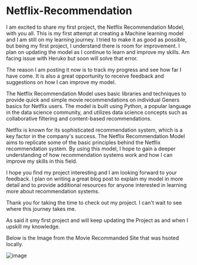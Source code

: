 # Netflix-Recommendation

I am excited to share my first project, the Netflix Recommendation Model, with you all. This is my first attempt at creating a Machine learning model and I am still on my learning journey. I tried to make it as good as possible, but being my first project, I understand there is room for improvement. I plan on updating the model as I continue to learn and improve my skills. Am facing issue with Heruko but soon will solve that error.

The reason I am posting it now is to track my progress and see how far I have come. It is also a great opportunity to receive feedback and suggestions on how I can improve my model.

The Netflix Recommendation Model uses basic libraries and techniques to provide quick and simple movie recommendations on individual Geners basics for Netflix users. The model is built using Python, a popular language in the data science community, and utilizes data science concepts such as collaborative filtering and content-based recommendations.

Netflix is known for its sophisticated recommendation system, which is a key factor in the company's success. The Netflix Recommendation Model aims to replicate some of the basic principles behind the Netflix recommendation system. By using this model, I hope to gain a deeper understanding of how recommendation systems work and how I can improve my skills in this field.

I hope you find my project interesting and I am looking forward to your feedback. I plan on writing a great blog post to explain my model in more detail and to provide additional resources for anyone interested in learning more about recommendation systems.

Thank you for taking the time to check out my project. I can't wait to see where this journey takes me.

As said it smy first project and will keep updating the Project as and when I upskill my knowledge.

Below is the Image from the Movie Recommanded Site that was hsoted locally.

![image](https://user-images.githubusercontent.com/111279439/215624323-adced03b-8750-431f-9f5d-6a6a768bcb85.png)
